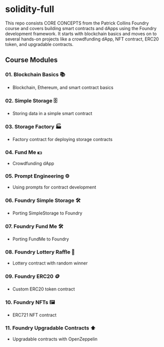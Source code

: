 ﻿# solidity-full
This repo consists CORE CONCEPTS from the Patrick Collins Foundry course and covers building smart contracts and dApps using the Foundry development framework. It starts with blockchain basics and moves on to several hands-on projects like a crowdfunding dApp, NFT contract, ERC20 token, and upgradable contracts. 

## Course Modules

### 01. Blockchain Basics 📚

- Blockchain, Ethereum, and smart contract basics

### 02. Simple Storage 🗄️

- Storing data in a simple smart contract

### 03. Storage Factory 🏭 

- Factory contract for deploying storage contracts

### 04. Fund Me 💵

- Crowdfunding dApp

### 05. Prompt Engineering ⚙️

- Using prompts for contract development

### 06. Foundry Simple Storage 🛠️

- Porting SimpleStorage to Foundry

### 07. Foundry Fund Me 🛠️

- Porting FundMe to Foundry 

### 08. Foundry Lottery Raffle 🎰

- Lottery contract with random winner

### 09. Foundry ERC20 🪙

- Custom ERC20 token contract 

### 10. Foundry NFTs 🖼️

- ERC721 NFT contract

### 11. Foundry Upgradable Contracts ⬆️

- Upgradable contracts with OpenZeppelin
